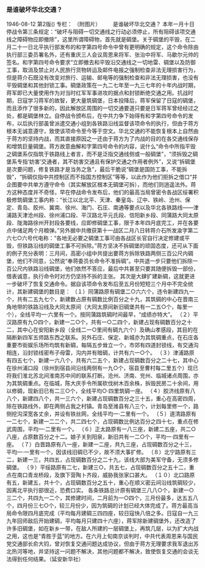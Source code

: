 ### 是谁破坏华北交通？

1946-08-12
第2版()
专栏：
（附图片）
　　是谁破坏华北交通？
    本年一月十日停战令第三条规定：“破坏与阻碍一切交通线之行动必须停止，所有阻碍该项交通线之障碍物应即撤除”，这里所谓障碍物，首先就是碉堡。关于碉堡的平毁，在二月二十一日北平执行部发布的和字第四号命令中曾有更明确的规定，这个命令除由执行部三委员署名外，还有重庆三人会议周恩来将军、张治中将军、马歇尔元帅的签名。和字第四号命令要求“立即撤去和平毁沿交通线之一切地雷、碉堡以及防御工事，取消及禁止对人民旅行货物转运及邮件电报之强制检查非法无理损害行为，但是蒋介石既没有改变对旅行、运输、邮电等的强制检查和非法无理损害，也没有平毁碉堡和其他封锁工事。碉堡政策在一九二七年至一九三七年的十年内战时期，蒋军即已大量使用作为对当时红军军事进攻的据点和封锁断绝交通之用。抗战时期，日寇学习蒋军的故智，更大量筑碉堡，日本投降后，蒋军保留了日寇的碉堡，而且添作了很多新的，因此解放区周围的一切交通要道只要是日军蒋军曾经经过之处，都是碉堡林立。自停战令颁布后，在中共力争下始得有和字第四号命令的发布，以后执行部虽曾派遣交通小组到各铁路沿线监督该项命令的执行，但由于蒋方根本无诚意遵守，致使该项命令至今等于空文。华北交通的不能恢复根本上自然由于蒋方的坚持内战，而其直接原因之一还由于蒋方为了内战的目的在各交通线保存和增筑巨量碉堡。蒋方故意曲解和字第四号命令的内容，说什么“命令中所指平毁之碉堡系仅指筑于铁路线上者言，而不是泛指交通线侧或一般碉堡”，“须拆毁之碉堡系专指‘妨害’交通者，其不妨害交通且有保护交通之作用者例外”，又说“拆碉堡是次要问题，修复铁路才是当务之急”，最后干脆说“碉堡是国防工事，不能拆毁”，“拆碉仅指中共控制区而不指国方控制区”等等，以此作为他们拒拆之借口“并企图要中共单方遵守命令（其实解放区根本无碉堡可拆），而他们则逍遥法外。蒋方这种态度并不奇怪，早在停战命令发布后，他们的最高当局曾密令各战区绥署积极修筑碉堡工事内称：“长江以北北平、天津、秦皇岛、辽中、铁岭、沧州、保定、青岛、胶州、冀南、徐州、海门、石庄、南通等要点以及华北各铁路线——津浦路天津沧州段、徐州浦口段、平汉路北平元氏段、信阳新乡段、同蒲路大同太原段、陇海路徐州开封段各要线，应即修碉堡工事，限于本年四月底完工，并在各要点中储足两个月粮弹。”另外据中共缴获第十一战区二月八日转蒋介石所发渝字第二六七○六号代电称：“各地无必要之碉堡工事可由各战区长官自行决定修建或平毁，但铁路沿线的碉堡工事不可拆除。”蒋方坚决不拆碉堡的顽固态度，还可从下面的例子充分表明：三月间，高密小组中共提出要蒋方拆除铁路两侧三百公尺内碉堡，他们不同意，公然说“奉蒋委员长命令不准拆碉”。中共退一步只要他们拆除一百公尺内铁路沿线碉堡，他们依然不答应，最后中共甚至只要其随便拆毁一部份，借表诚意，执行命令时对方仍坚持不拆的主张。
    其次是大肆扩建新碉，这就更进一步破坏了恢复交通命令。据自该项命令发布后至五月份短短三个月中不完全统计，其新建碉堡的数目是：
    （１）同蒲路原有碉堡二○六六个，违令新建四九一个，共有二五九七个，新建数占原有碉数比例百分之十九，其筑碉的中心在晋南三角地带的铁路沿线及大同太原间（大同太原间新旧碉堡共有一二五○个，每里一个），全线平均一·六里有一个。按同蒲路筑碉时间最早，“成绩亦特大”。
    （２）平汉路原有九○四个，新建一二○个，共有一○二四个，新建占现有碉数百分之十二，其中心在安阳新乡段（全线二一○里间有碉九六个）及确山孝感段，其目的在隔断新四军五师路东西之联系。另外石庄、保定、新城亦为其筑碉重点，在石庄各重要市街娱乐场所均筑有新碉，每隔五步耸立一个，市郊有四道封锁线，有交通沟相连，沿封锁线密布子母雷，沟内并有暗碉，计共有六一○个。
    （３）津浦路原有四五七个，新建一六八个，共有六二五个，新建占现碉数百分之二十七，其中心在徐州浦口段（徐州到宿县间沿线两侧有一九○个，宿县至曹村每二里五个）现已将我们淮北苏北间淮南苏中间的联系打断。沧州、济南、兖州、临城诸点周围，亦为其筑碉重点。在临城，陈大庆手令所属砍伐树木百余株，拆毁民房二十余间，用以修碉，现新旧已有二三○个，全线平均○·四里筑碉一座。
    （４）胶济线原有八八个，新建四八个，共一三六个，新建占现碉数百分之三十五，重心在高密四周，除在铁路线外，即在两侧占我之村镇。青岛至潍县有八三个，计划每里修一个，路侧挖沟深宽各丈余，并设有铁丝网，全线平均一·二里有一个。
    （５）道清路原有一二七个，新建一二二个，共二四七个，占现碉数比例达百分之四十七，重点在修武周围，平均一·二里有一个。
    （６）正太路原有一八三座，新建二五座，共二○八座，占原数百分之十二。娘子关到阳泉，新旧共有一二○个，平均一·四里有一座。
    （７）白晋路原有八一座，新建一二座，共九三座，占现碉数百分之十三，平均一·一里有一个，因该线旧碉已不少，故不须大事扩修。
    （８）北宁路原有三二，新建一三，共四五，占现碉数百分之二十九，该线大部为美军守备，无须多修碉堡。
    （９）平绥路原有二七，新建三○，共五七，占现碉数百分之五十二，重点在南口青龙桥段，及旗下营陶卜齐段，威胁我张家口甚大。
    （１０）北口路原有五，新建五，共十个，占现碉数百分之五十，重心在顺义密云间沿线筑碉较少，因离北平执行部很近，恐费口实。
    各条铁路总计原有碉堡三八八○个，新建一○三二个，共四九一二个，其修建时间，二月前为一○四个，三月份最多，达五五八个，四月份三七○个，较三月份少，因为筑碉的计划已经大体完成了。蒋方最高当局命令限四月底完成（平均每月建碉三四四座，较日寇快八倍之多。日寇自一九三九年回师敌后开始建碉，平均每月只建四十六座），蒋军除新建碉堡外，还改造了许多旧碉堡，如在新乡一带，在敌人所建的一层碉堡上，再筑几层，以为扩大内战之用，这也是“青胜于蓝”的地方。在六月上旬南京谈判时，中共代表周恩来与国民党交通部长俞大钧，曾对恢复交通问题达成协议，但由于蒋方无理要求我军退出苏北热河等地，并坚持这一问题不解决，其他问题都不解决，致使恢复交通的会谈无法得到任何结果。（延安新华社）
